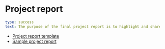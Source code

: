 # Project report

```yaml remark
type: success
text: The purpose of the final project report is to highlight and share what the participants learned, the challenges and difficulties they encountered, and what they plan to do next with the skills and knowledge they gained from the training.
```
- [Project report template](https://docs.google.com/document/d/17RP1qXsQftZi3tDzPp4GPOW1ylgnrTuWrK6hHfxbSog/edit?usp=sharing)
- [Sample project report](https://docs.google.com/document/d/1jYX9XAi9_j1fbFtsYoKnhrOC6uNFQbkdoyt0PR7feas/edit?usp=sharing)